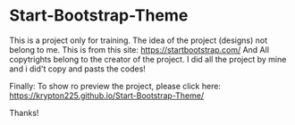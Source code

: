 # Start-Bootstrap-Theme

This is a project only for training.
The idea of the project (designs) not belong to me. This is from this site: https://startbootstrap.com/
And All copytrights belong to the creator of the project.
I did all the project by mine and i did't copy and pasts the codes!

Finally:
To show ro preview the project, please click here: https://krypton225.github.io/Start-Bootstrap-Theme/

Thanks!
